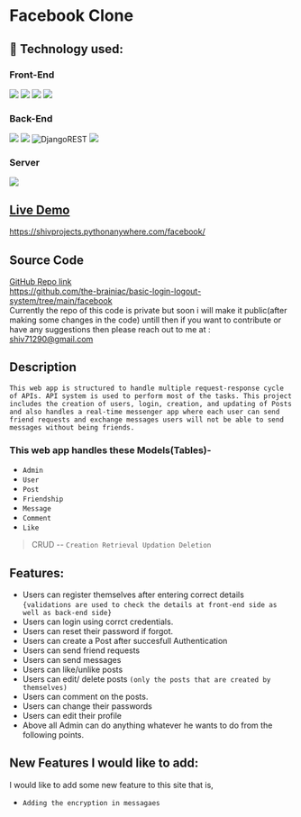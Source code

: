 # Facebook Clone
## 🔧 Technology used:
### Front-End
![](https://img.shields.io/badge/html%20-%23E34F26.svg?&style=for-the-badge&logo=html5&logoColor=white)
![](https://img.shields.io/badge/css%20-%231572B6.svg?&style=for-the-badge&logo=css3&logoColor=white)
![](https://img.shields.io/badge/javascript%20-%23323330.svg?&style=for-the-badge&logo=javascript&logoColor=%23F7DF1E)
![](https://img.shields.io/badge/jquery%20-%231572B6.svg?&style=for-the-badge&logo=jquery&logoColor=white)

### Back-End
![](https://img.shields.io/badge/python%20-%2314354C.svg?&style=for-the-badge&logo=python&logoColor=white)
![](https://img.shields.io/badge/django%20-%23092E20.svg?&style=for-the-badge&logo=django&logoColor=white)
![DjangoREST](https://img.shields.io/badge/DJANGO_rest_framework-REST-ff1709?style=for-the-badge&logo=django&logoColor=white&color=ff1709&labelColor=gray)
![](https://img.shields.io/badge/sqlite-%2307405e.svg?&style=for-the-badge&logo=sqlite&logoColor=white)

### Server
![](https://img.shields.io/badge/python_anywhere%20-%231572B6.svg?&style=for-the-badge)  

<!-- refer to this link for all badges -->
<!-- https://github.com/Ileriayo/markdown-badges -->
## [Live Demo](https://shivprojects.pythonanywhere.com/facebook/)
https://shivprojects.pythonanywhere.com/facebook/

## Source Code
[GitHub Repo link](https://github.com/the-brainiac/basic-login-logout-system/tree/main/facebook)  
https://github.com/the-brainiac/basic-login-logout-system/tree/main/facebook  
Currently the repo of this code is private but soon i will make it public(after making some changes in the code) untill then if you want to contribute or have any suggestions then please reach out to me at : shiv71290@gmail.com
## Description
```This web app is structured to handle multiple request-response cycle of APIs. API system is used to perform most of the tasks. This project includes the creation of users, login, creation, and updating of Posts and also handles a real-time messenger app where each user can send friend requests and exchange messages users will not be able to send messages without being friends.```  

### This web app handles these Models(Tables)-  
- `Admin`
- `User`
- `Post`
- `Friendship`
- `Message`
- `Comment`
- `Like  `

> CRUD -- `Creation Retrieval Updation Deletion`
## Features:
- Users can register themselves after entering correct details `{validations are used to check the details at front-end side as well as back-end side}`
- Users can login using corrct credentials.
- Users can reset their password if forgot.
- Users can create a Post after succesfull Authentication
- Users can send friend requests
- Users can send messages
- Users can like/unlike posts
- Users can edit/ delete posts `(only the posts that are created by themselves)`
- Users can comment on the posts.
- Users can change their passwords
- Users can edit their profile
- Above all Admin can do anything whatever he wants to do from the following points.
## New Features I would like to add: 
I would like to add some new feature to this site that is,
- `Adding the encryption in messagaes`
